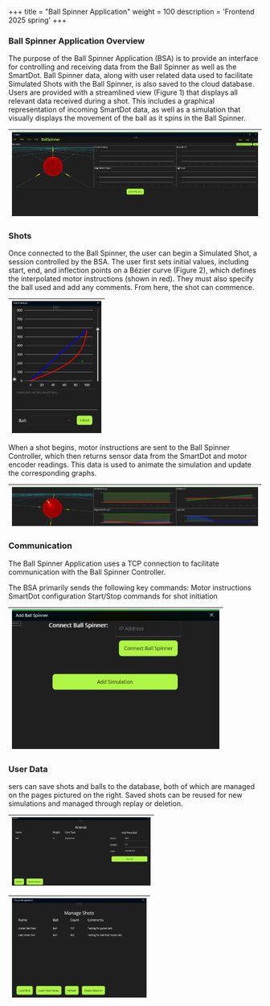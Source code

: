 +++
title = "Ball Spinner Application"
weight = 100
description = 'Frontend 2025 spring'
+++

### Ball Spinner Application Overview

The purpose of the Ball Spinner Application (BSA) is to provide an interface for controlling and receiving data from the Ball Spinner as well as the SmartDot.
Ball Spinner data, along with user related data used to facilitate Simulated Shots with the Ball Spinner, is also saved to the cloud database.
Users are provided with a streamlined view (Figure 1) that displays all relevant data received during a shot. This includes a graphical representation of incoming SmartDot data, as well as a simulation that visually displays the movement of the ball as it spins in the Ball Spinner.

| ![Backend Arch](1.png?width=40vw&lightbox=false) | 
|:--:|


### Shots

Once connected to the Ball Spinner, the user can begin a Simulated Shot, a session controlled by the BSA. The user first sets initial values, including start, end, and inflection points on a Bézier curve (Figure 2), which defines the interpolated motor instructions (shown in red). They must also specify the ball used and add any comments. From here, the shot can commence.

| ![Backend Arch](2.png?width=40vw&lightbox=false) | 
|:--:|

When a shot begins, motor instructions are sent to the Ball Spinner Controller, which then returns sensor data from the SmartDot and motor encoder readings. This data is used to animate the simulation and update the corresponding graphs.

| ![Backend Arch](3.png?width=40vw&lightbox=false) | 
|:--:|


### Communication

The Ball Spinner Application uses a TCP connection to facilitate communication with the Ball Spinner Controller.

The BSA primarily sends the following key commands:
Motor instructions
SmartDot configuration
Start/Stop commands for shot initiation

| ![Backend Arch](4.png?width=40vw&lightbox=false) | 
|:--:|

### User Data

sers can save shots and balls to the database, both of which are managed on the pages pictured on the right. Saved shots can be reused for new simulations and managed through replay or deletion.

| ![Backend Arch](5.png?width=40vw&lightbox=false) | 
|:--:|

| ![Backend Arch](6.png?width=40vw&lightbox=false) | 
|:--:|